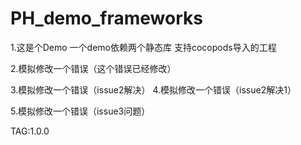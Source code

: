 # PH_demo_frameworks



1.这是个Demo 一个demo依赖两个静态库 支持cocopods导入的工程

2.模拟修改一个错误（这个错误已经修改）


3.模拟修改一个错误（issue2解决）
4.模拟修改一个错误（issue2解决1）


5.模拟修改一个错误（issue3问题）


TAG:1.0.0



